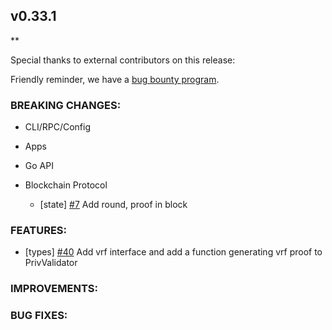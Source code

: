 ## v0.33.1

\*\*

Special thanks to external contributors on this release:

Friendly reminder, we have a [bug bounty
program](https://hackerone.com/tendermint).

### BREAKING CHANGES:

- CLI/RPC/Config

- Apps

- Go API

- Blockchain Protocol

  - [state] [\#7](https://github.com/line/tendermint/issues/7) Add round, proof in block

### FEATURES:
- [types] [\#40](https://github.com/line/tendermint/issues/40) Add vrf interface and add a function generating vrf proof to PrivValidator

### IMPROVEMENTS:

### BUG FIXES:


